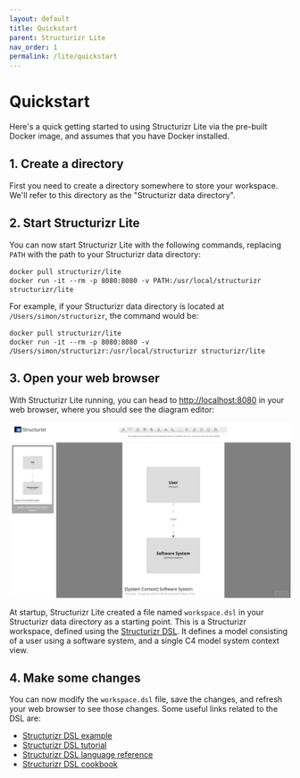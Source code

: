 ```yaml
---
layout: default
title: Quickstart
parent: Structurizr Lite
nav_order: 1
permalink: /lite/quickstart
---
```


# Quickstart

Here's a quick getting started to using Structurizr Lite via the pre-built Docker image,
and assumes that you have Docker installed.

## 1. Create a directory

First you need to create a directory somewhere to store your workspace.
We'll refer to this directory as the "Structurizr data directory".

## 2. Start Structurizr Lite

You can now start Structurizr Lite with the following commands, replacing `PATH` with the path to your Structurizr data directory:

```
docker pull structurizr/lite
docker run -it --rm -p 8080:8080 -v PATH:/usr/local/structurizr structurizr/lite
```

For example, if your Structurizr data directory is located at `/Users/simon/structurizr`, the command would be:

```
docker pull structurizr/lite
docker run -it --rm -p 8080:8080 -v /Users/simon/structurizr:/usr/local/structurizr structurizr/lite
```

## 3. Open your web browser

With Structurizr Lite running, you can head to [http://localhost:8080](http://localhost:8080) in your web browser, where
you should see the diagram editor:

![Getting started with Structurizr Lite](images/getting-started.png)

At startup, Structurizr Lite created a file named `workspace.dsl` in your Structurizr data directory as a starting point.
This is a Structurizr workspace, defined using the [Structurizr DSL](/dsl).
It defines a model consisting of a user using a software system, and a single C4 model system context view.

## 4. Make some changes

You can now modify the `workspace.dsl` file, save the changes, and refresh your web browser to see those changes.
Some useful links related to the DSL are:

- [Structurizr DSL example](/dsl/example)
- [Structurizr DSL tutorial](/dsl/tutorial)
- [Structurizr DSL language reference](/dsl/language)
- [Structurizr DSL cookbook](/dsl/cookbook)
